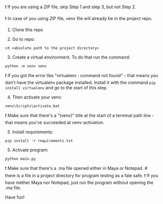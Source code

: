 :exclamation: If you are using a ZIP file, skip Step 1 and step 3, but not Step 2.

:exclamation: In case of you using ZIP file, venv file will already be in the project repo.

1. Clone this repo

2. Go to repo: 

```
cd <absolute path to the project directory>
```

3. Create a virtual environment. To do that run the command:

```
python -m venv venv   
```

:exclamation: If you got the error like "virtualenv : command not found" - that means you don't have the virtualenv package installed. Install it with the command `pip install virtualenv` and go to the start of this step.

4. Then activate your venv:

```
venv\Scripts\activate.bat 
```

:exclamation: Make sure that there's a "(venv)" title at the start of a terminal path line - that means you've succeeded at venv-activation.

5. Install requirements: 

```
pip install -r requirements.txt
```

5. Activate program:

```
python main.py 
```

:exclamation: Make sure that there's a .ma file opened either in Maya or Notepad. # there is a file in a project directory for program testing as a fale safe. 
:exclamation: If you have niether Maya nor Notepad, just run the program without opening the .ma file.

Have fun!
